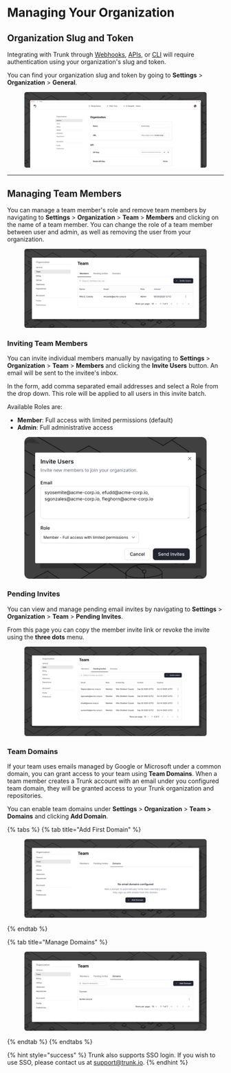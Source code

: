 # Managing Your Organization

## Organization Slug and Token

Integrating with Trunk through [Webhooks](../flaky-tests/webhooks/), [APIs](../references/apis/), or [CLI](../references/cli/) will require authentication using your organization's slug and token.

You can find your organization slug and token by going to **Settings** > **Organization** > **General**.&#x20;

<figure><img src="../.gitbook/assets/org-slug-and-token.png" alt=""><figcaption></figcaption></figure>

***

## Managing Team Members

You can manage a team member's role and remove team members by navigating to **Settings** > **Organization** > **Team** > **Members** and clicking on the name of a team member. You can change the role of a team member between user and admin, as well as removing the user from your organization.

<figure><img src="../.gitbook/assets/org-team-members.png" alt=""><figcaption></figcaption></figure>

### Inviting Team Members

You can invite individual members manually by navigating to **Settings** > **Organization** > **Team** > **Members** and clicking the **Invite Users** button. An email will be sent to the invitee's inbox.

In the form, add comma separated email addresses and select a Role from the drop down.  This role will be applied to all users in this invite batch.

Available Roles are:

* **Member**: Full access with limited permissions (default)
* **Admin**: Full administrative access

<figure><img src="../.gitbook/assets/org-team-members-invite.png" alt=""><figcaption></figcaption></figure>

### Pending Invites

You can view and manage pending email invites by navigating to **Settings** > **Organization** > **Team** > **Pending Invites**.

From this page you can copy the member invite link or revoke the invite using the **three dots** menu.

<figure><img src="../.gitbook/assets/org-team-pending-invites.png" alt=""><figcaption></figcaption></figure>

### Team Domains

If your team uses emails managed by Google or Microsoft under a common domain, you can grant access to your team using **Team Domains**. When a team member creates a Trunk account with an email under you configured team domain, they will be granted access to your Trunk organization and repositories.

You can enable team domains under **Settings** > **Organization** > **Team > Domains** and clicking **Add Domain**.

{% tabs %}
{% tab title="Add First Domain" %}
<figure><img src="../.gitbook/assets/org-team.png" alt=""><figcaption></figcaption></figure>
{% endtab %}

{% tab title="Manage Domains" %}
<figure><img src="../.gitbook/assets/org-team-manage-domain (1).png" alt=""><figcaption></figcaption></figure>
{% endtab %}
{% endtabs %}

{% hint style="success" %}
Trunk also supports SSO login. If you wish to use SSO, please contact us at support@trunk.io.
{% endhint %}
